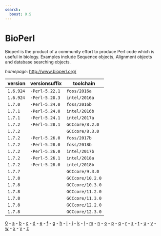 ```yaml
---
search:
  boost: 0.5
---
```

# BioPerl

Bioperl is the product of a community effort to produce Perl code which is useful in biology.  Examples include Sequence objects, Alignment objects and database searching objects.

*homepage*: <http://www.bioperl.org/>

version | versionsuffix | toolchain
--------|---------------|----------
``1.6.924`` | ``-Perl-5.22.1`` | ``foss/2016a``
``1.6.924`` | ``-Perl-5.20.3`` | ``intel/2016a``
``1.7.0`` | ``-Perl-5.24.0`` | ``foss/2016b``
``1.7.1`` | ``-Perl-5.24.0`` | ``intel/2016b``
``1.7.1`` | ``-Perl-5.24.1`` | ``intel/2017a``
``1.7.2`` | ``-Perl-5.28.1`` | ``GCCcore/8.2.0``
``1.7.2`` |  | ``GCCcore/8.3.0``
``1.7.2`` | ``-Perl-5.26.0`` | ``foss/2017b``
``1.7.2`` | ``-Perl-5.28.0`` | ``foss/2018b``
``1.7.2`` | ``-Perl-5.26.0`` | ``intel/2017b``
``1.7.2`` | ``-Perl-5.26.1`` | ``intel/2018a``
``1.7.2`` | ``-Perl-5.28.0`` | ``intel/2018b``
``1.7.7`` |  | ``GCCcore/9.3.0``
``1.7.8`` |  | ``GCCcore/10.2.0``
``1.7.8`` |  | ``GCCcore/10.3.0``
``1.7.8`` |  | ``GCCcore/11.2.0``
``1.7.8`` |  | ``GCCcore/11.3.0``
``1.7.8`` |  | ``GCCcore/12.2.0``
``1.7.8`` |  | ``GCCcore/12.3.0``

[0](../0/index.md) - [a](../a/index.md) - [b](../b/index.md) - [c](../c/index.md) - [d](../d/index.md) - [e](../e/index.md) - [f](../f/index.md) - [g](../g/index.md) - [h](../h/index.md) - [i](../i/index.md) - [j](../j/index.md) - [k](../k/index.md) - [l](../l/index.md) - [m](../m/index.md) - [n](../n/index.md) - [o](../o/index.md) - [p](../p/index.md) - [q](../q/index.md) - [r](../r/index.md) - [s](../s/index.md) - [t](../t/index.md) - [u](../u/index.md) - [v](../v/index.md) - [w](../w/index.md) - [x](../x/index.md) - [y](../y/index.md) - [z](../z/index.md)

